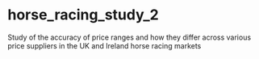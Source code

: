 # horse_racing_study_2
Study of the accuracy of price ranges and how they differ across various price suppliers in the UK and Ireland horse racing markets
